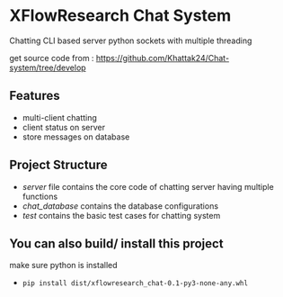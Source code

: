 XFlowResearch Chat System
=========

Chatting CLI based server
python sockets with multiple threading


get source code from : https://github.com/Khattak24/Chat-system/tree/develop


Features
--------
* multi-client chatting
* client status on server
* store messages on database


Project Structure
-----------------
* *server* file contains the core code of chatting server having multiple functions
* *chat_database* contains the database configurations
* *test* contains the basic test cases for chatting system

You can also build/ install this project
--------------------------------------
make sure python is installed

* `pip install dist/xflowresearch_chat-0.1-py3-none-any.whl`

